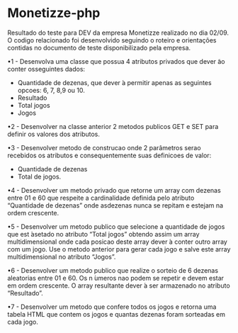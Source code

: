 # Monetizze-php
Resultado do teste para DEV da empresa Monetizze realizado no dia 02/09. O codigo relacionado foi desenvolvido seguindo o roteiro e orientações contidas no documento de teste disponibilizado pela empresa.

•1  -  Desenvolva  uma  classe  que  possua  4  atributos  privados  que  dever ̃ao  conter  osseguintes dados:
- Quantidade de dezenas, que dever ́a permitir apenas as seguintes opcoes:  6, 7, 8,9 ou 10.
- Resultado
- Total jogos
- Jogos

•2  -  Desenvolver  na  classe  anterior  2  metodos  publicos  GET  e  SET  para  definir os valores dos atributos.

•3 - Desenvolver metodo de construcao onde 2 parâmetros serao recebidos os atributos e consequentemente suas definicoes de valor:
- Quantidade de dezenas
- Total de jogos.

•4 - Desenvolver um metodo privado que retorne um array com dezenas entre 01 e 60 que respeite a cardinalidade definida pelo atributo “Quantidade de dezenas” onde asdezenas nunca se repitam e estejam na ordem crescente.

•5  -  Desenvolver  um  metodo  publico  que  selecione  a  quantidade  de  jogos  que  est ́asetado no atributo “Total jogos” obtendo assim um array multidimensional onde cada posicao deste array dever ́a conter outro array com um jogo. Use o metodo anterior para gerar cada jogo e salve este array multidimensional no atributo “Jogos”.

•6 - Desenvolver um metodo publico que realize o sorteio de 6 dezenas aleatorias entre 01  e  60.   Os  n ́umeros  nao  podem  se  repetir  e  devem  estar  em  ordem  crescente. O array resultante dever ́a ser armazenado no atributo “Resultado”.

•7 - Desenvolver um metodo que confere todos os jogos e retorna uma tabela HTML que contem os jogos e quantas dezenas foram sorteadas em cada jogo.
